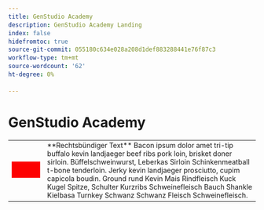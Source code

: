 ```yaml
---
title: GenStudio Academy
description: GenStudio Academy Landing
index: false
hidefromtoc: true
source-git-commit: 055180c634e028a208d1def883288441e76f87c3
workflow-type: tm+mt
source-wordcount: '62'
ht-degree: 0%

---
```


# GenStudio Academy


<table>
 <tr style= "border: 0;">
  <td><img src="./assets/medium.png"></td>
  <td>**Rechtsbündiger Text** Bacon ipsum dolor amet tri-tip buffalo kevin landjaeger beef ribs pork loin, brisket doner sirloin. Büffelschweinwurst, Leberkas Sirloin Schinkenmeatball t-bone tenderloin. Jerky kevin landjaeger prosciutto, cupim capicola boudin. Ground rund Kevin Mais Rindfleisch Kuck Kugel Spitze, Schulter Kurzribs Schweinefleisch Bauch Shankle Kielbasa Turnkey Schwanz Schwanz Fleisch Schweinefleisch.</td>
 </tr>
</table>